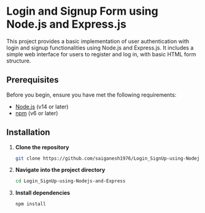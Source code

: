 # Login and Signup Form using Node.js and Express.js

This project provides a basic implementation of user authentication with login and signup functionalities using Node.js and Express.js. It includes a simple web interface for users to register and log in, with basic HTML form structure.

## Prerequisites

Before you begin, ensure you have met the following requirements:

- [Node.js](https://nodejs.org/) (v14 or later)
- [npm](https://www.npmjs.com/) (v6 or later)

## Installation

1. **Clone the repository**

   ```bash
   git clone https://github.com/saiganesh1976/Login_SignUp-using-Nodejs-and-Express
   
2. **Navigate into the project directory**
   
    ```bash
    cd Login_SignUp-using-Nodejs-and-Express
    
3. **Install dependencies**

    ```bash
    npm install
    
